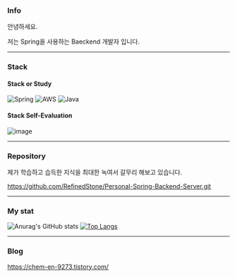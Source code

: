 

### Info
  
안녕하세요.

저는 Spring을 사용하는 Baeckend 개발자 입니다.

<hr/>

### Stack
#### Stack or Study
![Spring](https://img.shields.io/badge/spring-%236DB33F.svg?style=for-the-badge&logo=spring&logoColor=white)
![AWS](https://img.shields.io/badge/AWS-%23FF9900.svg?style=for-the-badge&logo=amazon-aws&logoColor=white)
![Java](https://img.shields.io/badge/java-%23ED8B00.svg?style=for-the-badge&logo=java&logoColor=white)

#### Stack Self-Evaluation
![image](https://user-images.githubusercontent.com/113455892/201515988-8b70aaed-cc83-4126-8616-453a6215a158.png)



<hr/>

### Repository

제가 학습하고 습득한 지식을 최대한 녹여서 갈무리 해보고 있습니다.

https://github.com/RefinedStone/Personal-Spring-Backend-Server.git
<hr/>


### My stat
![Anurag's GitHub stats](https://github-readme-stats.vercel.app/api?username=RefinedStone&show_icons=true&theme=transparent)
[![Top Langs](https://github-readme-stats.vercel.app/api/top-langs/?username=RefinedStone&hide=javascript,html,SCSS,CSS,PHP&layout=compact)](https://github.com/RefinedStone/github-readme-stats)  
<hr/>


### Blog
https://chem-en-9273.tistory.com/
